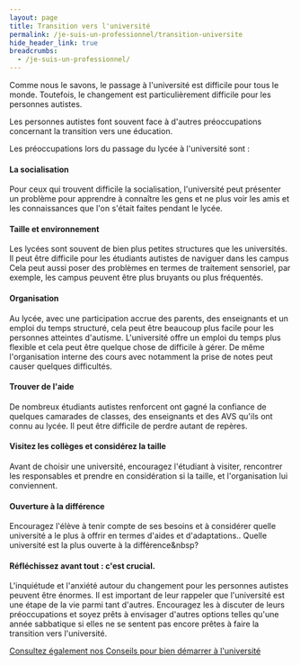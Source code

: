 ```yaml
---
layout: page
title: Transition vers l'université
permalink: /je-suis-un-professionnel/transition-universite
hide_header_link: true
breadcrumbs:
  - /je-suis-un-professionnel/
---
```


Comme nous le savons, le passage à l'université est difficile pour tous le monde.
Toutefois, le changement est particulièrement difficile pour les personnes autistes.

Les personnes autistes font souvent face à d'autres préoccupations
concernant la transition vers une éducation.

Les préoccupations lors du passage du lycée à l'université sont :

#### La socialisation
Pour ceux qui trouvent difficile la socialisation, l'université peut présenter un problème pour apprendre à connaître les gens et ne plus voir les amis et les connaissances que l'on s'était faites pendant le lycée.

#### Taille et environnement
Les lycées sont souvent de bien plus petites structures que les universités. Il peut être difficile pour les étudiants autistes de naviguer dans les campus
Cela peut aussi poser des problèmes  en termes de traitement sensoriel, par exemple, les campus peuvent être plus bruyants ou plus fréquentés.

#### Organisation
Au lycée, avec une participation accrue des parents, des enseignants 
et un emploi du temps structuré, cela peut être beaucoup plus facile pour les personnes
atteintes d'autisme.
L'université offre un emploi du temps plus flexible et cela peut être quelque chose de difficile à gérer.
De même l'organisation interne des cours avec notamment la prise de notes peut causer quelques difficultés.

#### Trouver de l'aide
De nombreux étudiants autistes renforcent 
ont gagné la confiance de quelques camarades de classes,
des enseignants et des AVS qu'ils ont connu au lycée. Il peut être difficile
de perdre autant de repères.

#### Visitez les collèges et considérez la taille
Avant de choisir  une université, encouragez l'étudiant à visiter, 
rencontrer les responsables et prendre en considération si la taille, et l'organisation lui conviennent. 

#### Ouverture à la différence
Encouragez l'élève à tenir compte de ses besoins et à considérer
quelle université a le plus à offrir en termes d'aides et d'adaptations..
Quelle université est la plus ouverte à la différence&nbsp?

#### Réfléchissez avant tout : c'est crucial.
L'inquiétude et l'anxiété autour du changement pour les personnes 
autistes peuvent être énormes.
Il est important de leur rappeler que l'université est une étape de la vie parmi tant d'autres.
Encouragez les à discuter de leurs préoccupations et soyez prêts à
envisager d'autres options telles qu'une année sabbatique si elles ne se sentent pas encore prêtes à faire la transition vers l'université.

<a href="/transition-vers-l-universite" class="big center">
 <span class="subtitle">Consultez également nos</span>
 <span>Conseils pour bien démarrer à l'université</span>
</a>

